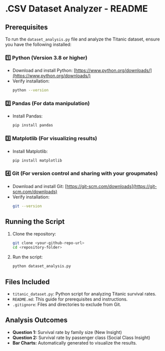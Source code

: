 # .CSV Dataset Analyzer - README

## Prerequisites
To run the `dataset_analysis.py` file and analyze the Titanic dataset, ensure you have the following installed:

### 1️⃣ **Python** (Version 3.8 or higher)
- Download and install Python: [https://www.python.org/downloads/](https://www.python.org/downloads/)
- Verify installation:
  ```bash
  python --version
  ```

### 2️⃣ **Pandas** (For data manipulation)
- Install Pandas:
  ```bash
  pip install pandas
  ```

### 3️⃣ **Matplotlib** (For visualizing results)
- Install Matplotlib:
  ```bash
  pip install matplotlib
  ```

### 4️⃣ **Git** (For version control and sharing with your groupmates)
- Download and install Git: [https://git-scm.com/downloads](https://git-scm.com/downloads)
- Verify installation:
  ```bash
  git --version
  ```

## Running the Script
1. Clone the repository:
   ```bash
   git clone <your-github-repo-url>
   cd <repository-folder>
   ```
2. Run the script:
   ```bash
   python dataset_analysis.py
   ```

## Files Included
- `titanic_dataset.py`: Python script for analyzing Titanic survival rates.
- `README.md`: This guide for prerequisites and instructions.
- `.gitignore`: Files and directories to exclude from Git.

## Analysis Outcomes
- **Question 1:** Survival rate by family size (New Insight)
- **Question 2:** Survival rate by passenger class (Social Class Insight)
- **Bar Charts:** Automatically generated to visualize the results.